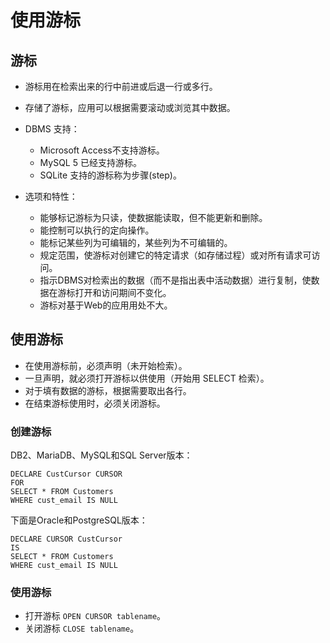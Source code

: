 # 使用游标

## 游标
* 游标用在检索出来的行中前进或后退一行或多行。
* 存储了游标，应用可以根据需要滚动或浏览其中数据。

* DBMS 支持：
    * Microsoft Access不支持游标。
    * MySQL 5 已经支持游标。
    * SQLite 支持的游标称为步骤(step)。

* 选项和特性：
    * 能够标记游标为只读，使数据能读取，但不能更新和删除。
    * 能控制可以执行的定向操作。
    * 能标记某些列为可编辑的，某些列为不可编辑的。
    * 规定范围，使游标对创建它的特定请求（如存储过程）或对所有请求可访问。
    * 指示DBMS对检索出的数据（而不是指出表中活动数据）进行复制，使数据在游标打开和访问期间不变化。
    * 游标对基于Web的应用用处不大。

## 使用游标
* 在使用游标前，必须声明（未开始检索）。
* 一旦声明，就必须打开游标以供使用（开始用 SELECT 检索）。
* 对于填有数据的游标，根据需要取出各行。
* 在结束游标使用时，必须关闭游标。

### 创建游标
DB2、MariaDB、MySQL和SQL Server版本：
```
DECLARE CustCursor CURSOR
FOR
SELECT * FROM Customers
WHERE cust_email IS NULL
```

下面是Oracle和PostgreSQL版本：
```
DECLARE CURSOR CustCursor
IS
SELECT * FROM Customers
WHERE cust_email IS NULL
```

### 使用游标
* 打开游标 `OPEN CURSOR tablename`。
* 关闭游标 `CLOSE tablename`。
